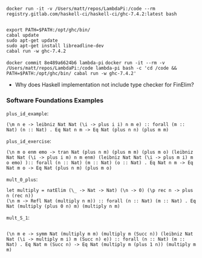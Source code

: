 `docker run -it -v /Users/matt/repos/LambdaPi:/code --rm registry.gitlab.com/haskell-ci/haskell-ci/ghc-7.4.2:latest bash`

```cd /code

export PATH=$PATH:/opt/ghc/bin/
cabal update
sudo apt-get update
sudo apt-get install libreadline-dev
cabal run -w ghc-7.4.2
```

`docker commit 8e489a6624b6 lambda-pi`
`docker run -it --rm -v /Users/matt/repos/LambdaPi:/code lambda-pi bash -c 'cd /code && PATH=$PATH:/opt/ghc/bin/ cabal run -w ghc-7.4.2'`

* Why does Haskell implementation not include type checker for FinElim?

### Software Foundations Examples

`plus_id_example`:

```(\m n e -> leibniz Nat Nat (\i -> plus i i) n m e) :: forall (m :: Nat) (n :: Nat) . Eq Nat n m -> Eq Nat (plus n n) (plus m m)```

`plus_id_exercise`:

```(\n m o enm emo -> tran Nat (plus n m) (plus m m) (plus m o) (leibniz Nat Nat (\i -> plus i m) n m enm) (leibniz Nat Nat (\i -> plus m i) m o emo) ):: forall (n :: Nat) (m :: Nat) (o :: Nat) . Eq Nat n m -> Eq Nat m o -> Eq Nat (plus n m) (plus m o)```


`mult_0_plus`:

```
let multiply = natElim (\_ -> Nat -> Nat) (\n -> 0) (\p rec n -> plus n (rec n))
(\n m -> Refl Nat (multiply n m)) :: forall (n :: Nat) (m :: Nat) . Eq Nat (multiply (plus 0 n) m) (multiply n m)

```

`mult_S_1`:


```

(\n m e -> symm Nat (multiply m m) (multiply m (Succ n)) (leibniz Nat Nat (\i -> multiply m i) m (Succ n) e)) :: forall (n :: Nat) (m :: Nat) . Eq Nat m (Succ n) -> Eq Nat (multiply m (plus 1 n)) (multiply m m)

```